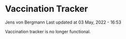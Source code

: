 Vaccination Tracker
================
Jens von Bergmann
Last updated at 03 May, 2022 - 16:53

Vaccination tracker is no longer functional.
